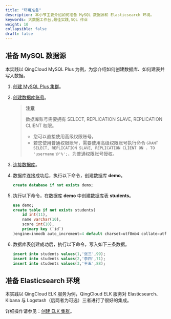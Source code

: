 ```yaml
---
title: "环境准备"
description: 本小节主要介绍如何准备 MySQL 数据源和 Elasticsearch 环境。 
keywords: 大数据工作台,最佳实践,SQL 作业
weight: 10
collapsible: false
draft: false
---
```


## 准备 MySQL 数据源

本实践以 QingCloud MySQL Plus 为例，为您介绍如何创建数据库、如何建表并写入数据。

1. [创建 MySQL Plus 集群](/database/mysql/quickstart/create_cluster/)。
2. [创建数据库账号](/database/mysql/quickstart/create_account/)。

    > **注意**
    > 
    > 数据库账号需要拥有 SELECT, REPLICATION SLAVE, REPLICATION CLIENT 权限。     
    > - 您可以直接使用高级权限账号。
    > - 若您使用普通权限账号，需要使用高级权限账号执行命令 `GRANT SELECT, REPLICATION SLAVE, REPLICATION CLIENT ON . TO 'username'@'%';`，为普通权限账号授权。


3. [连接数据库](/database/mysql/quickstart/access_mysqlplus/)。
4. 数据库连接成功后，执行以下命令，创建数据库 **demo**。

    ```sql
    create database if not exists demo;
    ```

5. 执行以下命令，在数据库 **demo** 中创建数据库表 **students**。

    ```sql
    use demo;
    create table if not exists students(
        id int(11),
        name varchar(10),
        score int(10),
        primary key (`id`)
    )engine=innodb auto_increment=4 default charset=utf8mb4 collate=utf8mb4_bin row_format=compact comment='学生表';  
    ```

6. 数据库表创建成功后，执行以下命令，写入如下三条数据。    

    ```sql    
    insert into students values(1,'张三',99);
    insert into students values(2,'李四',71);
    insert into students values(3,'王五',88);
    ```

## 准备 Elasticsearch 环境

本实践以 QingCloud ELK 服务为例，QingCloud ELK 服务对 Elasticsearch、Kibana 与 Logstash（后两者为可选）三者进行了很好的集成。

详细操作请参见：[创建 ELK 集群](/bigdata/elk/quickstart/create_cluster/)。